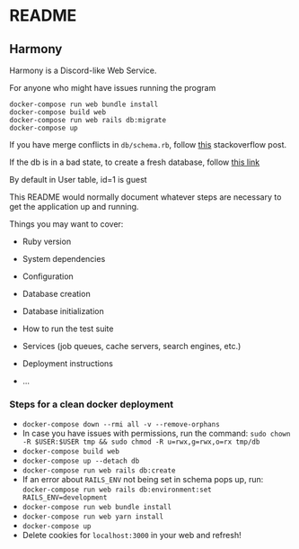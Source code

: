 # README
## Harmony

Harmony is a Discord-like Web Service.

For anyone who might have issues running the program

```
docker-compose run web bundle install
docker-compose build web
docker-compose run web rails db:migrate
docker-compose up
```

If you have merge conflicts in `db/schema.rb`, follow [this](https://stackoverflow.com/questions/7614215/managing-conflict-in-schema-rb-created-by-git-operation) stackoverflow post.

If the db is in a bad state, to create a fresh database, follow [this link](https://stackoverflow.com/a/4116124/7263373)

By default in User table, id=1 is guest 

This README would normally document whatever steps are necessary to get the
application up and running.

Things you may want to cover:

* Ruby version

* System dependencies

* Configuration

* Database creation

* Database initialization

* How to run the test suite

* Services (job queues, cache servers, search engines, etc.)

* Deployment instructions

* ...

### Steps for a clean docker deployment
* `docker-compose down --rmi all -v --remove-orphans`
* In case you have issues with permissions, run the command: `sudo chown -R $USER:$USER tmp && sudo chmod -R u=rwx,g=rwx,o=rx tmp/db`
* `docker-compose build web`
* `docker-compose up --detach db`
* `docker-compose run web rails db:create`
* If an error about `RAILS_ENV` not being set in schema pops up, run: `docker-compose run web rails db:environment:set RAILS_ENV=development `
* `docker-compose run web bundle install`
* `docker-compose run web yarn install`
* `docker-compose up`
* Delete cookies for `localhost:3000` in your web and refresh!
